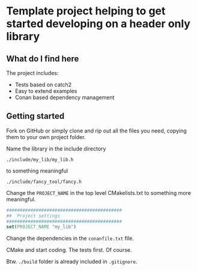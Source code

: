 # Template project helping to get started developing on a header only library

## What do I find here

The project includes:

* Tests based on catch2
* Easy to extend examples
* Conan based dependency management

## Getting started

Fork on GitHub or simply clone and rip out all the files you need, copying them to your own project folder.

Name the library in the include directory

`./include/my_lib/my_lib.h`

to something meaningful

`./include/fancy_tool/fancy.h`

Change the `PROJECT_NAME` in the top level CMakelists.txt to something more meaningful.

```CMake
###########################################
##	Project settings
###########################################
set(PROJECT_NAME "my_lib")
```

Change the dependencies in the `conanfile.txt` file.

CMake and start coding. The tests first. Of course. 

Btw. `./build` folder is already included in `.gitignore`.
